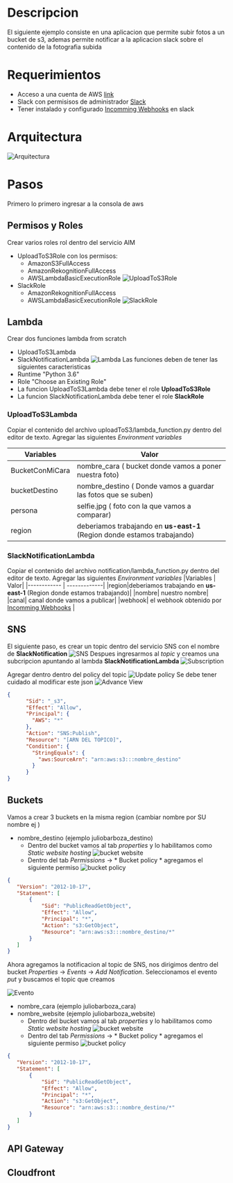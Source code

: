 # Descripcion 
 El siguiente ejemplo consiste en una aplicacion que permite subir fotos a un bucket de s3, ademas permite notificar a la aplicacion slack sobre el contenido de la fotografia subida 
# Requerimientos
 * Acceso a una cuenta de AWS [link](https://aws.amazon.com/free/)
 * Slack con permisisos de administrador [Slack](https://slack.com/)
 * Tener instalado y configurado [Incomming Webhooks](https://api.slack.com/incoming-webhooks) en slack 
# Arquitectura
![Arquitectura](https://content.screencast.com/users/rcor_cr/folders/Jing/media/c4705ef3-18cd-40c5-beed-8ec456117c1d/2018-10-06_2039.png)
# Pasos
Primero lo primero ingresar a la consola de aws 
## Permisos y Roles
Crear varios roles rol dentro del servicio AIM
* UploadToS3Role con los permisos: 
  * AmazonS3FullAccess
  * AmazonRekognitionFullAccess
  * AWSLambdaBasicExecutionRole
![UploadToS3Role](https://content.screencast.com/users/rcor_cr/folders/Jing/media/c197ce77-e17c-4f42-9dec-3de4b8e53aad/2018-10-06_2054.png)
* SlackRole
  * AmazonRekognitionFullAccess
  * AWSLambdaBasicExecutionRole
![SlackRole](https://content.screencast.com/users/rcor_cr/folders/Jing/media/4a69efaa-d211-417f-9aff-cee450668544/2018-10-06_2103.png)

## Lambda
Crear dos funciones lambda from scratch 
* UploadToS3Lambda 
* SlackNotificationLambda
![Lambda](https://content.screencast.com/users/rcor_cr/folders/Jing/media/12fc4e0b-0d69-4877-bf0e-c7e97d1a62a5/2018-10-06_2139.png)
Las funciones deben de tener las siguientes caracteristicas 
* Runtime "Python 3.6"
* Role "Choose an Existing Role"
* La funcion UploadToS3Lambda debe tener el role **UploadToS3Role**
* La funcion SlackNotificationLambda debe tener el role **SlackRole**

### UploadToS3Lambda
Copiar el contenido del archivo uploadToS3/lambda_function.py dentro del editor de texto. 
Agregar las siguientes *Environment variables*

| Variables | Valor  |
|-----------------|--------------------------------------------------------------------------|
| BucketConMiCara | nombre_cara  ( bucket donde vamos a poner nuestra foto) |
| bucketDestino | nombre_destino ( Donde vamos a guardar las fotos que se suben) |
| persona | selfie.jpg ( foto con la que vamos a comparar) |
| region | deberiamos trabajando en **us-east-1** (Region donde estamos trabajando) |

### SlackNotificationLambda
Copiar el contenido del archivo notification/lambda_function.py dentro del editor de texto. 
Agregar las siguientes *Environment variables*
|Variables | Valor|
|------------ | -------------|
|region|deberiamos trabajando en **us-east-1** (Region donde estamos trabajando)|
|nombre| nuestro nombre|
|canal| canal donde vamos a publicar|
|webhook| el webhook obtenido por [Incomming Webhooks](https://api.slack.com/incoming-webhooks) |

## SNS
El siguiente paso, es crear un topic dentro del servicio SNS con el nombre de **SlackNotification**
![SNS](https://content.screencast.com/users/rcor_cr/folders/Jing/media/4032902a-7452-4262-b51a-5dbe03f00dae/2018-10-06_2154.png)
Despues ingresarmos al *topic* y creamos una subcripcion apuntando al lambda **SlackNotificationLambda** 
![Subscription](https://content.screencast.com/users/rcor_cr/folders/Jing/media/51e10c48-0f03-442e-b11a-3c8c06683575/2018-10-06_2157.png)

Agregar dentro dentro del policy del topic 
![Update policy](https://content.screencast.com/users/rcor_cr/folders/Jing/media/a3502267-e0dc-4801-be44-aa1161781f7f/2018-10-06_2233.png)
Se debe tener cuidado al modificar este json
![Advance View](https://content.screencast.com/users/rcor_cr/folders/Jing/media/5c917c8e-60d8-40bd-a96d-717293ed9afc/2018-10-06_2232.png)

```json
{
      "Sid": "_s3",
      "Effect": "Allow",
      "Principal": {
        "AWS": "*"
      },
      "Action": "SNS:Publish",
      "Resource": "[ARN DEL TOPICO]",
      "Condition": {
        "StringEquals": {
          "aws:SourceArn": "arn:aws:s3:::nombre_destino"
        }
      }
}
```

## Buckets
Vamos a crear 3 buckets en la misma region (cambiar nombre por SU nombre ej )
* nombre_destino (ejemplo juliobarboza_destino)
  * Dentro del bucket vamos al tab *properties* y lo habilitamos como *Static website hosting*
![bucket website](https://content.screencast.com/users/rcor_cr/folders/Jing/media/6254c2af-0cd4-4832-bd4b-45b173face60/2018-10-06_2206.png)
  * Dentro del tab *Permissions* -> * Bucket policy * agregamos el siguiente permiso
  ![bucket policy](https://content.screencast.com/users/rcor_cr/folders/Jing/media/3d466842-7f0f-4884-b877-edab8ecfedca/2018-10-06_2236.png)
 ```json
 {
    "Version": "2012-10-17",
    "Statement": [
        {
            "Sid": "PublicReadGetObject",
            "Effect": "Allow",
            "Principal": "*",
            "Action": "s3:GetObject",
            "Resource": "arn:aws:s3:::nombre_destino/*"
        }
    ]
}
 ```
 Ahora agregamos la notificacion al topic de SNS, nos dirigimos dentro del bucket *Properties* -> *Events* -> *Add Notification*. Seleccionamos el evento *put* y buscamos el topic que creamos 
 
 ![Evento](https://content.screencast.com/users/rcor_cr/folders/Jing/media/4af8684a-d36d-4ef8-92d6-7776004c11ee/2018-10-06_2239.png)
 


* nombre_cara (ejemplo juliobarboza_cara)
* nombre_website (ejemplo juliobarboza_website)
  * Dentro del bucket vamos al tab *properties* y lo habilitamos como *Static website hosting*
![bucket website](https://content.screencast.com/users/rcor_cr/folders/Jing/media/6254c2af-0cd4-4832-bd4b-45b173face60/2018-10-06_2206.png)
  * Dentro del tab *Permissions* -> * Bucket policy * agregamos el siguiente permiso
  ![bucket policy](https://content.screencast.com/users/rcor_cr/folders/Jing/media/3d466842-7f0f-4884-b877-edab8ecfedca/2018-10-06_2236.png)
 ```json
 {
    "Version": "2012-10-17",
    "Statement": [
        {
            "Sid": "PublicReadGetObject",
            "Effect": "Allow",
            "Principal": "*",
            "Action": "s3:GetObject",
            "Resource": "arn:aws:s3:::nombre_destino/*"
        }
    ]
}
 ```

## API Gateway
## Cloudfront

